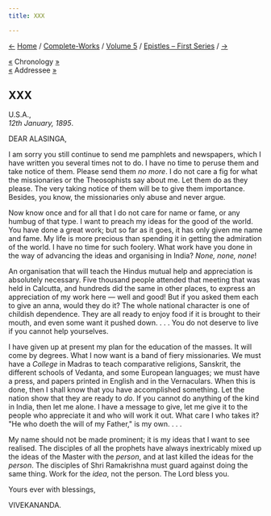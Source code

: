 ```yaml
---
title: XXX

---
```

<div>

[←](029_gg.htm) [Home](../../../index.htm) /
[Complete-Works](../../complete_works.htm) / [Volume
5](../volume_5_contents.htm) / [Epistles – First
Series](epistles_first_series_contents.htm) / [→](031_ole_bull.htm)

  

[«](029_gg.htm) Chronology
[»](../../volume_6/epistles_second_series/058_sarada.htm)  
[«](027_alasinga.htm) Addressee [»](033_alasinga.htm)

## XXX

U.S.A.,  
*12th January, 1895*.

DEAR ALASINGA,

I am sorry you still continue to send me pamphlets and newspapers, which
I have written you several times not to do. I have no time to peruse
them and take notice of them. Please send them *no more*. I do not care
a fig for what the missionaries or the Theosophists say about me. Let
them do as they please. The very taking notice of them will be to give
them importance. Besides, you know, the missionaries only abuse and
never argue.

Now know once and for all that I do not care for name or fame, or any
humbug of that type. I want to preach my ideas for the good of the
world. You have done a great work; but so far as it goes, it has only
given me name and fame. My life is more precious than spending it in
getting the admiration of the world. I have no time for such foolery.
What work have you done in the way of advancing the ideas and organising
in India? *None, none, none*!

An organisation that will teach the Hindus mutual help and appreciation
is absolutely necessary. Five thousand people attended that meeting that
was held in Calcutta, and hundreds did the same in other places, to
express an appreciation of my work here — well and good! But if you
asked them each to give an anna, would they do it? The whole national
character is one of childish dependence. They are all ready to enjoy
food if it is brought to their mouth, and even some want it pushed down.
. . . You do not deserve to live if you cannot help yourselves.

I have given up at present my plan for the education of the masses. It
will come by degrees. What I now want is a band of fiery missionaries.
We must have a *College* in Madras to teach comparative religions,
Sanskrit, the different schools of Vedanta, and some European languages;
we must have a press, and papers printed in English and in the
Vernaculars. When this is done, then I shall know that you have
accomplished something. Let the nation show that they are ready to *do*.
If you cannot do anything of the kind in India, then let me alone. I
have a message to give, let me give it to the people who appreciate it
and who will work it out. What care I who takes it? "He who doeth the
will of my Father," is my own. . . .

My name should not be made prominent; it is my ideas that I want to see
realised. The disciples of all the prophets have always inextricably
mixed up the ideas of the Master with the *person*, and at last killed
the ideas for the *person*. The disciples of Shri Ramakrishna must guard
against doing the same thing. Work for the *idea*, not the person. The
Lord bless you.

Yours ever with blessings,

VIVEKANANDA.

</div>
